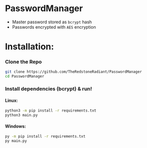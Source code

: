 # PasswordManager

- Master password stored as `bcrypt` hash
- Passwords encrypted with `AES` encryption

# Installation:

### Clone the Repo
```bash
git clone https://github.com/TheRedstoneRadiant/PasswordManager
cd PasswordManager
```

### Install dependencies (bcrypt) & run!
#### Linux:
```bash
python3 -m pip install -r requirements.txt
python3 main.py
```

#### Windows:
```bash
py -m pip install -r requirements.txt
py main.py
```